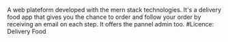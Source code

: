 A web plateform developed with the mern stack technologies.
It's a delivery food app that gives you the chance to order and follow your order by receiving an email on each step.
It offers the pannel admin too.
#Licence: Delivery Food
